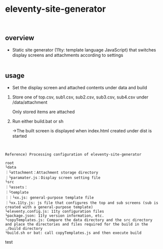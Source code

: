# eleventy-site-generator
<br>

## overview
* Static site generator (11ty: template language JavaScript) that switches display screens and attachments according to settings
<br><br>


## usage
* Set the display screen and attached contents under data and build

 1. Store one of top.csv, sub1.csv, sub2.csv, sub3.csv, sub4.csv under /data/attachment

     Only stored items are attached

2. Run either build.bat or sh

    →The built screen is displayed when index.html created under dist is started
    
<br>

```
Reference) Processing configuration of eleventy-site-generator

root
└data
｜└attachment：Attachment storage directory
｜└paramater.js：Display screen setting file
└src
｜└assets：
｜└template
｜｜└xx.js: general-purpose template file
｜└xx.11ty.js: js file that configures the top and sub screens (sub is created with a general-purpose template)
└eleventy.config.js: 11ty configuration files
└package.json: 11ty version information, etc.
└copyTemplates.js: Compare the data directory and the src directory and place the directories and files required for the build in the ./build directory
└build.sh or bat: call copyTemplates.js and then execute build

```

test
